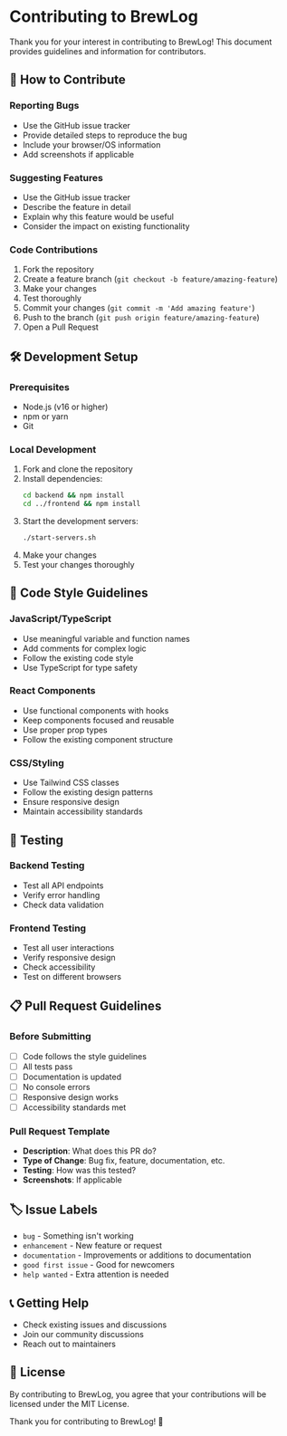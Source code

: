 # Contributing to BrewLog

Thank you for your interest in contributing to BrewLog! This document provides guidelines and information for contributors.

## 🤝 How to Contribute

### Reporting Bugs
- Use the GitHub issue tracker
- Provide detailed steps to reproduce the bug
- Include your browser/OS information
- Add screenshots if applicable

### Suggesting Features
- Use the GitHub issue tracker
- Describe the feature in detail
- Explain why this feature would be useful
- Consider the impact on existing functionality

### Code Contributions
1. Fork the repository
2. Create a feature branch (`git checkout -b feature/amazing-feature`)
3. Make your changes
4. Test thoroughly
5. Commit your changes (`git commit -m 'Add amazing feature'`)
6. Push to the branch (`git push origin feature/amazing-feature`)
7. Open a Pull Request

## 🛠️ Development Setup

### Prerequisites
- Node.js (v16 or higher)
- npm or yarn
- Git

### Local Development
1. Fork and clone the repository
2. Install dependencies:
   ```bash
   cd backend && npm install
   cd ../frontend && npm install
   ```
3. Start the development servers:
   ```bash
   ./start-servers.sh
   ```
4. Make your changes
5. Test your changes thoroughly

## 📝 Code Style Guidelines

### JavaScript/TypeScript
- Use meaningful variable and function names
- Add comments for complex logic
- Follow the existing code style
- Use TypeScript for type safety

### React Components
- Use functional components with hooks
- Keep components focused and reusable
- Use proper prop types
- Follow the existing component structure

### CSS/Styling
- Use Tailwind CSS classes
- Follow the existing design patterns
- Ensure responsive design
- Maintain accessibility standards

## 🧪 Testing

### Backend Testing
- Test all API endpoints
- Verify error handling
- Check data validation

### Frontend Testing
- Test all user interactions
- Verify responsive design
- Check accessibility
- Test on different browsers

## 📋 Pull Request Guidelines

### Before Submitting
- [ ] Code follows the style guidelines
- [ ] All tests pass
- [ ] Documentation is updated
- [ ] No console errors
- [ ] Responsive design works
- [ ] Accessibility standards met

### Pull Request Template
- **Description**: What does this PR do?
- **Type of Change**: Bug fix, feature, documentation, etc.
- **Testing**: How was this tested?
- **Screenshots**: If applicable

## 🏷️ Issue Labels

- `bug` - Something isn't working
- `enhancement` - New feature or request
- `documentation` - Improvements or additions to documentation
- `good first issue` - Good for newcomers
- `help wanted` - Extra attention is needed

## 📞 Getting Help

- Check existing issues and discussions
- Join our community discussions
- Reach out to maintainers

## 📄 License

By contributing to BrewLog, you agree that your contributions will be licensed under the MIT License.

Thank you for contributing to BrewLog! 🎉 